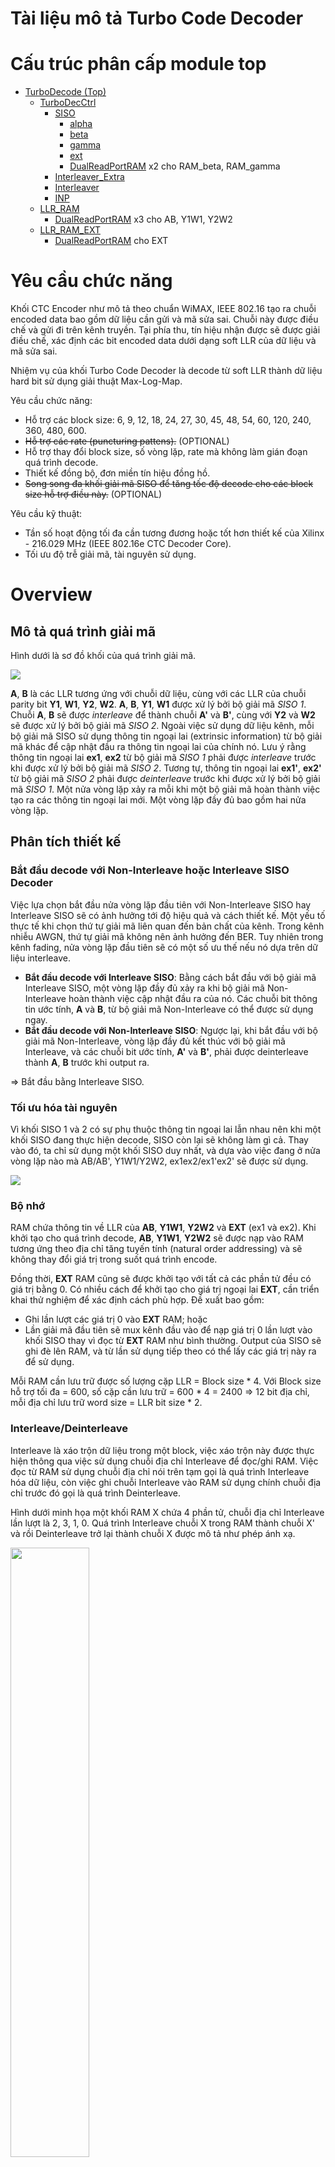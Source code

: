 # Tài liệu mô tả Turbo Code Decoder

# Cấu trúc phân cấp module top

- [TurboDecode (Top)]()
    - [TurboDecCtrl]()
        - [SISO]()
            - [alpha]()
            - [beta]()
            - [gamma]()
            - [ext]()
            - [DualReadPortRAM]() x2 cho RAM_beta, RAM_gamma
        - [Interleaver_Extra]()
        - [Interleaver]()
        - [INP]()
    - [LLR_RAM]()
        - [DualReadPortRAM]() x3 cho AB, Y1W1, Y2W2
    - [LLR_RAM_EXT]()
        - [DualReadPortRAM]() cho EXT

# Yêu cầu chức năng

Khối CTC Encoder như mô tả theo chuẩn WiMAX, IEEE 802.16 tạo ra chuỗi encoded data bao gồm dữ liệu cần gửi và mã sửa sai. Chuỗi này được điều chế và gửi đi trên kênh truyền. Tại phía thu, tín hiệu nhận được sẽ được giải điều chế, xác định các bit encoded data dưới dạng soft LLR của dữ liệu và mã sửa sai.

Nhiệm vụ của khối Turbo Code Decoder là decode từ soft LLR thành dữ liệu hard bit sử dụng giải thuật Max-Log-Map.

Yêu cầu chức năng:
- Hỗ trợ các block size: 6, 9, 12, 18, 24, 27, 30, 45, 48, 54, 60, 120, 240, 360, 480, 600.
- ~~Hỗ trợ các rate (puncturing pattens).~~ (OPTIONAL)
- Hỗ trợ thay đổi block size, số vòng lặp, rate mà không làm gián đoạn quá trình decode.
- Thiết kế đồng bộ, đơn miền tín hiệu đồng hồ.
- ~~Song song đa khối giải mã SISO để tăng tốc độ decode cho các block size hỗ trợ điều này.~~ (OPTIONAL)

Yêu cầu kỹ thuật:
- Tần số hoạt động tối đa cần tương đương hoặc tốt hơn thiết kế của Xilinx - 216.029 MHz (IEEE 802.16e CTC Decoder Core).
- Tối ưu độ trễ giải mã, tài nguyên sử dụng.

# Overview

## Mô tả quá trình giải mã

Hình dưới là sơ đồ khối của quá trình giải mã.

![](./img/complex-decode.png)

__A__, __B__ là các LLR tương ứng với chuỗi dữ liệu, cùng với các LLR của chuỗi parity bit __Y1__, __W1__, __Y2__, __W2__. __A__, __B__, __Y1__, __W1__ được xử lý bởi bộ giải mã _SISO 1_. Chuỗi __A__, __B__ sẽ được _interleave_ để thành chuỗi __A'__ và __B'__, cùng với __Y2__ và __W2__ sẽ được xử lý bởi bộ giải mã _SISO 2_. Ngoài việc sử dụng dữ liệu kênh, mỗi bộ giải mã SISO sử dụng thông tin ngoại lai (extrinsic information) từ bộ giải mã khác để cập nhật đầu ra thông tin ngoại lai của chính nó. Lưu ý rằng thông tin ngoại lai __ex1__, __ex2__ từ bộ giải mã _SISO 1_ phải được _interleave_ trước khi được xử lý bởi bộ giải mã _SISO 2_. Tương tự, thông tin ngoại lai __ex1'__, __ex2'__ từ bộ giải mã _SISO 2_ phải được _deinterleave_ trước khi được xử lý bởi bộ giải mã _SISO 1_. Một nửa vòng lặp xảy ra mỗi khi một bộ giải mã hoàn thành việc tạo ra các thông tin ngoại lai mới. Một vòng lặp đầy đủ bao gồm hai nửa vòng lặp.

## Phân tích thiết kế

### Bắt đầu decode với Non-Interleave hoặc Interleave SISO Decoder

Việc lựa chọn bắt đầu nửa vòng lặp đầu tiên với Non-Interleave SISO hay Interleave SISO sẽ có ảnh hưởng tới độ hiệu quả và cách thiết kế. Một yếu tố thực tế khi chọn thứ tự giải mã liên quan đến bản chất của kênh. Trong kênh nhiễu AWGN, thứ tự giải mã không nên ảnh hưởng đến BER. Tuy nhiên trong kênh fading, nửa vòng lặp đầu tiên sẽ có một số ưu thế nếu nó dựa trên dữ liệu interleave.

- __Bắt đầu decode với Interleave SISO__: Bằng cách bắt đầu với bộ giải mã Interleave SISO, một vòng lặp đầy đủ xảy ra khi bộ giải mã Non-Interleave hoàn thành việc cập nhật đầu ra của nó. Các chuỗi bit thông tin ước tính, __A__ và __B__, từ bộ giải mã Non-Interleave có thể được sử dụng ngay.
- __Bắt đầu decode với Non-Interleave SISO__: Ngược lại, khi bắt đầu với bộ giải mã Non-Interleave, vòng lặp đầy đủ kết thúc với bộ giải mã Interleave, và các chuỗi bit ước tính, __A'__ và __B'__, phải được deinterleave thành __A__, __B__ trước khi output ra.

=> Bắt đầu bằng Interleave SISO.

### Tối ưu hóa tài nguyên

Vì khối SISO 1 và 2 có sự phụ thuộc thông tin ngoại lai lẫn nhau nên khi một khối SISO đang thực hiện decode, SISO còn lại sẽ không làm gì cả. Thay vào đó, ta chỉ sử dụng một khối SISO duy nhất, và dựa vào việc đang ở nửa vòng lặp nào mà AB/AB', Y1W1/Y2W2, ex1ex2/ex1'ex2' sẽ được sử dụng.

![](./img/simple-decode.png)

### Bộ nhớ

RAM chứa thông tin về LLR của __AB__, __Y1W1__, __Y2W2__ và __EXT__ (ex1 và ex2). Khi khởi tạo cho quá trình decode, __AB__, __Y1W1__, __Y2W2__ sẽ được nạp vào RAM tương ứng theo địa chỉ tăng tuyến tính (natural order addressing) và sẽ không thay đổi giá trị trong suốt quá trình encode.

Đồng thời, __EXT__ RAM cũng sẽ được khởi tạo với tất cả các phần tử đều có giá trị bằng 0. Có nhiều cách để khởi tạo cho giá trị ngoại lai __EXT__, cần triển khai thử nghiệm để xác định cách phù hợp. Đề xuất bao gồm:
- Ghi lần lượt các giá trị 0 vào __EXT__ RAM; hoặc
- Lần giải mã đầu tiên sẽ mux kênh đầu vào để nạp giá trị 0 lần lượt vào khối SISO thay vì đọc từ __EXT__ RAM như bình thường. Output của SISO sẽ ghi đè lên RAM, và từ lần sử dụng tiếp theo có thể lấy các giá trị này ra để sử dụng.

Mỗi RAM cần lưu trữ được số lượng cặp LLR = Block size * 4. Với Block size hỗ trợ tối đa = 600, số cặp cần lưu trữ = 600 * 4 = 2400 => 12 bit địa chỉ, mỗi địa chỉ lưu trữ word size = LLR bit size * 2.

### Interleave/Deinterleave

Interleave là xáo trộn dữ liệu trong một block, việc xáo trộn này được thực hiện thông qua việc sử dụng chuỗi địa chỉ Interleave để đọc/ghi RAM. Việc đọc từ RAM sử dụng chuỗi địa chỉ nói trên tạm gọi là quá trình Interleave hóa dữ liệu, còn việc ghi chuỗi Interleave vào RAM sử dụng chính chuỗi địa chỉ trước đó gọi là quá trình Deinterleave.

Hình dưới minh họa một khối RAM X chứa 4 phần tử, chuỗi địa chỉ Interleave lần lượt là 2, 3, 1, 0. Quá trình Interleave chuỗi X trong RAM thành chuỗi X' và rồi Deinterleave trở lại thành chuỗi X được mô tả như phép ánh xạ.

<img src="./img/intl-deintl.png" style="width:50%">

Áp dụng cho khối SISO, nửa vòng lặp đầu yêu cầu Interleave chuỗi AB và chuỗi EXT từ vòng lặp trước để tạo chuỗi A'B' và EXT' đầu vào cho quá trình decode. Sau khi decode, đầu ra EXT' sẽ ở dạng Interleave, cần thực hiện Deinterleave để tạo chuỗi EXT sử dụng cho nửa vòng lặp tiếp theo. Ở nửa vòng lặp tiếp theo, không yêu cầu Interleave nên chuỗi AB và EXT có thể được lấy lần lượt từ RAM. Hình dưới mô tả một vòng lặp của quá trình decode, bên trái là nửa đầu vòng lặp (SISO Interleave) và bên phải là nửa vòng lặp còn lại (SISO Deinterleave, hay Non-Interleave).

![](./img/siso-intl-deintl.png)

# Entity: TurboDecode 
- **File**: TurboDecode.sv

## Diagram

### Top interface
![](./img/top_TurboDecode.png)
### Submodules
![](./img/decode-diagram.png)

## Ports

| Port name                            | Direction | Type           | Description                                                                             |
| ------------------------------------ | --------- | -------------- | --------------------------------------------------------------------------------------  |
| clk                                  | input     |                | Tín hiệu đồng hồ. Module hoạt động theo cạnh lên của `clk`                              |
| rst                                  | input     |                | Reset đồng bộ khi `rst` = 1                                                             |
| i_BLK_SIZE                           | input     | [9:0]          | Số byte của Block size. Được lấy mẫu `block_size` = `i_BLK_SIZE` sau chu kỳ kích hoạt.  |
| i_NINTER                             | input     | [7:0]          | Số vòng lặp giải mã                                                                     |
| i_LLR_AB<br>i_LLR_Y1W1<br>i_LLR_Y2W2 | input     | [INP_DW*2-1:0] | Dữ liệu LLR đầu vào từ kênh AB, Y1W1, Y2W2                                  |
| i_FD_IN                              | input     |                | First Data IN. Báo hiệu bắt đầu một chuỗi dữ liệu đầu vào mới                           |
| o_INP_LAST                           | output    |                | Báo hiệu dữ liệu hợp lệ tiếp theo là mẫu cuối cùng, kết thúc chuỗi đầu vào của một block|
| o_BLK_START                          | output    |                | Báo hiệu phần tử đầu tiên của chuỗi đầu ra hợp lệ                          |
| o_BLK_LAST                           | output    |                | Báo hiệu phần tử cuối cùng của chuỗi đầu ra hợp lệ                           |
| o_decoded_AB                         | output    | [1:0]          | Chuỗi bit AB sau giải mã                                       |
| o_RDY                                | output    |                | Đầu ra hợp lệ                                                                           |
| o_RFFD                               | output    |                | Ready For First Data. Sẵn sàng cho một block dữ liệu đầu vào kế tiếp


## FSM
![](./img/Flow.png)

|FSM States|Description|
|:-:|-|
|![](./img/Flow-FSM.png)|__done_IDLE__: Bắt đầu quá trình decode <br> __done_INIT__: Đã nhận toàn bộ LLRs cần thiết cho quá trình decode <br> __done_SISO__: SISO hoàn tất, kết thúc nửa vòng lặp quá trình decode <br> __done_cnt__: Đếm đủ số lượng vòng lặp cần decode|





